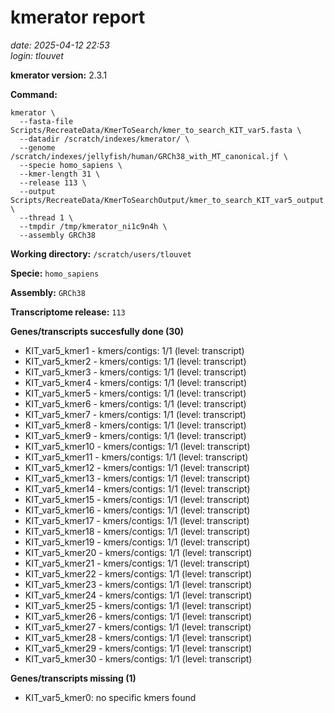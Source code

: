 # kmerator report
*date: 2025-04-12 22:53*  
*login: tlouvet*

**kmerator version:** 2.3.1

**Command:**

```
kmerator \
  --fasta-file Scripts/RecreateData/KmerToSearch/kmer_to_search_KIT_var5.fasta \
  --datadir /scratch/indexes/kmerator/ \
  --genome /scratch/indexes/jellyfish/human/GRCh38_with_MT_canonical.jf \
  --specie homo_sapiens \
  --kmer-length 31 \
  --release 113 \
  --output Scripts/RecreateData/KmerToSearchOutput/kmer_to_search_KIT_var5_output \
  --thread 1 \
  --tmpdir /tmp/kmerator_ni1c9n4h \
  --assembly GRCh38
```

**Working directory:** `/scratch/users/tlouvet`

**Specie:** `homo_sapiens`

**Assembly:** `GRCh38`

**Transcriptome release:** `113`

**Genes/transcripts succesfully done (30)**

- KIT_var5_kmer1 - kmers/contigs: 1/1 (level: transcript)
- KIT_var5_kmer2 - kmers/contigs: 1/1 (level: transcript)
- KIT_var5_kmer3 - kmers/contigs: 1/1 (level: transcript)
- KIT_var5_kmer4 - kmers/contigs: 1/1 (level: transcript)
- KIT_var5_kmer5 - kmers/contigs: 1/1 (level: transcript)
- KIT_var5_kmer6 - kmers/contigs: 1/1 (level: transcript)
- KIT_var5_kmer7 - kmers/contigs: 1/1 (level: transcript)
- KIT_var5_kmer8 - kmers/contigs: 1/1 (level: transcript)
- KIT_var5_kmer9 - kmers/contigs: 1/1 (level: transcript)
- KIT_var5_kmer10 - kmers/contigs: 1/1 (level: transcript)
- KIT_var5_kmer11 - kmers/contigs: 1/1 (level: transcript)
- KIT_var5_kmer12 - kmers/contigs: 1/1 (level: transcript)
- KIT_var5_kmer13 - kmers/contigs: 1/1 (level: transcript)
- KIT_var5_kmer14 - kmers/contigs: 1/1 (level: transcript)
- KIT_var5_kmer15 - kmers/contigs: 1/1 (level: transcript)
- KIT_var5_kmer16 - kmers/contigs: 1/1 (level: transcript)
- KIT_var5_kmer17 - kmers/contigs: 1/1 (level: transcript)
- KIT_var5_kmer18 - kmers/contigs: 1/1 (level: transcript)
- KIT_var5_kmer19 - kmers/contigs: 1/1 (level: transcript)
- KIT_var5_kmer20 - kmers/contigs: 1/1 (level: transcript)
- KIT_var5_kmer21 - kmers/contigs: 1/1 (level: transcript)
- KIT_var5_kmer22 - kmers/contigs: 1/1 (level: transcript)
- KIT_var5_kmer23 - kmers/contigs: 1/1 (level: transcript)
- KIT_var5_kmer24 - kmers/contigs: 1/1 (level: transcript)
- KIT_var5_kmer25 - kmers/contigs: 1/1 (level: transcript)
- KIT_var5_kmer26 - kmers/contigs: 1/1 (level: transcript)
- KIT_var5_kmer27 - kmers/contigs: 1/1 (level: transcript)
- KIT_var5_kmer28 - kmers/contigs: 1/1 (level: transcript)
- KIT_var5_kmer29 - kmers/contigs: 1/1 (level: transcript)
- KIT_var5_kmer30 - kmers/contigs: 1/1 (level: transcript)


**Genes/transcripts missing (1)**

- KIT_var5_kmer0: no specific kmers found
